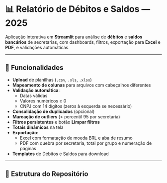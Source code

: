# 📊 Relatório de Débitos e Saldos — 2025

Aplicação interativa em **Streamlit** para análise de **débitos** e **saldos bancários** de secretarias, com dashboards, filtros, exportação para **Excel** e **PDF**, e validações automáticas.

---

## 🚀 Funcionalidades
- **Upload** de planilhas (`.csv`, `.xls`, `.xlsx`)
- **Mapeamento de colunas** para arquivos com cabeçalhos diferentes
- **Validação automática**:
  - Datas válidas
  - Valores numéricos ≥ 0
  - CNPJ com 14 dígitos (zeros à esquerda se necessário)
- **Consolidação de duplicados** (opcional)
- **Marcação de outliers** (> percentil 95 por secretaria)
- **Filtros persistentes** e botão **Limpar filtros**
- **Totais dinâmicos** na tela
- **Exportação**:
  - Excel com formatação de moeda BRL e aba de resumo
  - PDF com quebra por secretaria, total por grupo e numeração de páginas
- **Templates** de Débitos e Saldos para download

---

## 📂 Estrutura do Repositório
